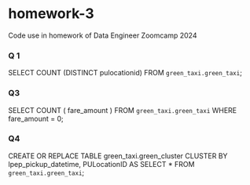 # homework-3
Code use in homework of Data Engineer Zoomcamp 2024


### Q 1

SELECT COUNT (DISTINCT pulocationid) 
FROM `green_taxi.green_taxi`;


### Q3
SELECT COUNT ( fare_amount ) FROM `green_taxi.green_taxi` WHERE fare_amount = 0;


### Q4
CREATE OR REPLACE TABLE green_taxi.green_cluster
CLUSTER BY lpep_pickup_datetime, PULocationID  AS
SELECT * FROM `green_taxi.green_taxi`;
